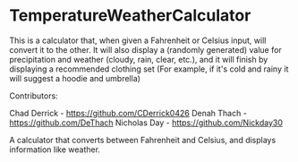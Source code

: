 # TemperatureWeatherCalculator

This is a calculator that, when given a Fahrenheit or Celsius input, will convert it to the other. It will also display a (randomly generated) value for precipitation and weather (cloudy, rain, clear, etc.), and it will finish by displaying a recommended clothing set (For example, if it's cold and rainy it will suggest a hoodie and umbrella)

Contributors:

Chad Derrick - https://github.com/CDerrick0426
Denah Thach - https://github.com/DeThach
Nicholas Day - https://github.com/Nickday30

A calculator that converts between Fahrenheit and Celsius, and displays information like weather.
